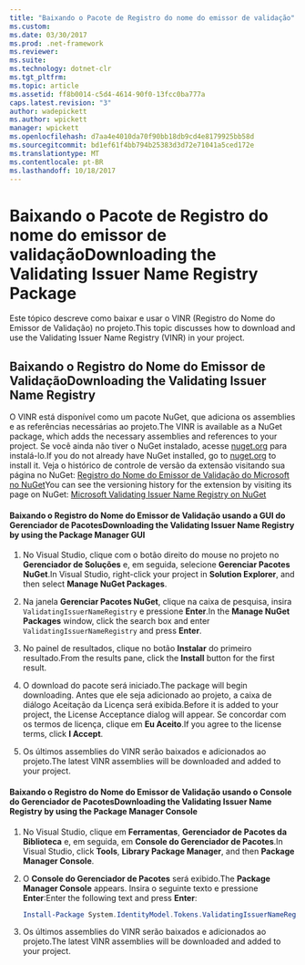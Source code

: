 ```yaml
---
title: "Baixando o Pacote de Registro do nome do emissor de validação"
ms.custom: 
ms.date: 03/30/2017
ms.prod: .net-framework
ms.reviewer: 
ms.suite: 
ms.technology: dotnet-clr
ms.tgt_pltfrm: 
ms.topic: article
ms.assetid: ff8b0014-c5d4-4614-90f0-13fcc0ba777a
caps.latest.revision: "3"
author: wadepickett
ms.author: wpickett
manager: wpickett
ms.openlocfilehash: d7aa4e4010da70f90bb18db9cd4e8179925bb58d
ms.sourcegitcommit: bd1ef61f4bb794b25383d3d72e71041a5ced172e
ms.translationtype: MT
ms.contentlocale: pt-BR
ms.lasthandoff: 10/18/2017
---
```

# <a name="downloading-the-validating-issuer-name-registry-package"></a><span data-ttu-id="bbe9c-102">Baixando o Pacote de Registro do nome do emissor de validação</span><span class="sxs-lookup"><span data-stu-id="bbe9c-102">Downloading the Validating Issuer Name Registry Package</span></span>
<span data-ttu-id="bbe9c-103">Este tópico descreve como baixar e usar o VINR (Registro do Nome do Emissor de Validação) no projeto.</span><span class="sxs-lookup"><span data-stu-id="bbe9c-103">This topic discusses how to download and use the Validating Issuer Name Registry (VINR) in your project.</span></span>  
  
## <a name="downloading-the-validating-issuer-name-registry"></a><span data-ttu-id="bbe9c-104">Baixando o Registro do Nome do Emissor de Validação</span><span class="sxs-lookup"><span data-stu-id="bbe9c-104">Downloading the Validating Issuer Name Registry</span></span>  
 <span data-ttu-id="bbe9c-105">O VINR está disponível como um pacote NuGet, que adiciona os assemblies e as referências necessárias ao projeto.</span><span class="sxs-lookup"><span data-stu-id="bbe9c-105">The VINR is available as a NuGet package, which adds the necessary assemblies and references to your project.</span></span> <span data-ttu-id="bbe9c-106">Se você ainda não tiver o NuGet instalado, acesse [nuget.org](http://nuget.org) para instalá-lo.</span><span class="sxs-lookup"><span data-stu-id="bbe9c-106">If you do not already have NuGet installed, go to [nuget.org](http://nuget.org) to install it.</span></span> <span data-ttu-id="bbe9c-107">Veja o histórico de controle de versão da extensão visitando sua página no NuGet: [Registro do Nome do Emissor de Validação do Microsoft no NuGet](https://nuget.org/packages/System.IdentityModel.Tokens.ValidatingIssuerNameRegistry/)</span><span class="sxs-lookup"><span data-stu-id="bbe9c-107">You can see the versioning history for the extension by visiting its page on NuGet: [Microsoft Validating Issuer Name Registry on NuGet](https://nuget.org/packages/System.IdentityModel.Tokens.ValidatingIssuerNameRegistry/)</span></span>  
  
#### <a name="downloading-the-validating-issuer-name-registry-by-using-the-package-manager-gui"></a><span data-ttu-id="bbe9c-108">Baixando o Registro do Nome do Emissor de Validação usando a GUI do Gerenciador de Pacotes</span><span class="sxs-lookup"><span data-stu-id="bbe9c-108">Downloading the Validating Issuer Name Registry by using the Package Manager GUI</span></span>  
  
1.  <span data-ttu-id="bbe9c-109">No Visual Studio, clique com o botão direito do mouse no projeto no **Gerenciador de Soluções** e, em seguida, selecione **Gerenciar Pacotes NuGet**.</span><span class="sxs-lookup"><span data-stu-id="bbe9c-109">In Visual Studio, right-click your project in **Solution Explorer**, and then select **Manage NuGet Packages**.</span></span>  
  
2.  <span data-ttu-id="bbe9c-110">Na janela **Gerenciar Pacotes NuGet**, clique na caixa de pesquisa, insira `ValidatingIssuerNameRegistry` e pressione **Enter**.</span><span class="sxs-lookup"><span data-stu-id="bbe9c-110">In the **Manage NuGet Packages** window, click the search box and enter `ValidatingIssuerNameRegistry` and press **Enter**.</span></span>  
  
3.  <span data-ttu-id="bbe9c-111">No painel de resultados, clique no botão **Instalar** do primeiro resultado.</span><span class="sxs-lookup"><span data-stu-id="bbe9c-111">From the results pane, click the **Install** button for the first result.</span></span>  
  
4.  <span data-ttu-id="bbe9c-112">O download do pacote será iniciado.</span><span class="sxs-lookup"><span data-stu-id="bbe9c-112">The package will begin downloading.</span></span> <span data-ttu-id="bbe9c-113">Antes que ele seja adicionado ao projeto, a caixa de diálogo Aceitação da Licença será exibida.</span><span class="sxs-lookup"><span data-stu-id="bbe9c-113">Before it is added to your project, the License Acceptance dialog will appear.</span></span> <span data-ttu-id="bbe9c-114">Se concordar com os termos de licença, clique em **Eu Aceito**.</span><span class="sxs-lookup"><span data-stu-id="bbe9c-114">If you agree to the license terms, click **I Accept**.</span></span>  
  
5.  <span data-ttu-id="bbe9c-115">Os últimos assemblies do VINR serão baixados e adicionados ao projeto.</span><span class="sxs-lookup"><span data-stu-id="bbe9c-115">The latest VINR assemblies will be downloaded and added to your project.</span></span>  
  
#### <a name="downloading-the-validating-issuer-name-registry-by-using-the-package-manager-console"></a><span data-ttu-id="bbe9c-116">Baixando o Registro do Nome do Emissor de Validação usando o Console do Gerenciador de Pacotes</span><span class="sxs-lookup"><span data-stu-id="bbe9c-116">Downloading the Validating Issuer Name Registry by using the Package Manager Console</span></span>  
  
1.  <span data-ttu-id="bbe9c-117">No Visual Studio, clique em **Ferramentas**, **Gerenciador de Pacotes da Biblioteca** e, em seguida, em **Console do Gerenciador de Pacotes**.</span><span class="sxs-lookup"><span data-stu-id="bbe9c-117">In Visual Studio, click **Tools**, **Library Package Manager**, and then **Package Manager Console**.</span></span>  
  
2.  <span data-ttu-id="bbe9c-118">O **Console do Gerenciador de Pacotes** será exibido.</span><span class="sxs-lookup"><span data-stu-id="bbe9c-118">The **Package Manager Console** appears.</span></span> <span data-ttu-id="bbe9c-119">Insira o seguinte texto e pressione **Enter**:</span><span class="sxs-lookup"><span data-stu-id="bbe9c-119">Enter the following text and press **Enter**:</span></span>  
  
    ```powershell  
    Install-Package System.IdentityModel.Tokens.ValidatingIssuerNameRegistry  
    ```  
  
3.  <span data-ttu-id="bbe9c-120">Os últimos assemblies do VINR serão baixados e adicionados ao projeto.</span><span class="sxs-lookup"><span data-stu-id="bbe9c-120">The latest VINR assemblies will be downloaded and added to your project.</span></span>
